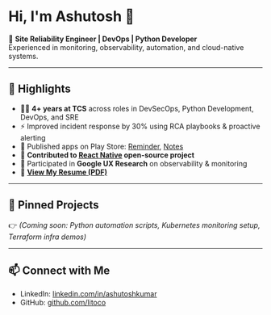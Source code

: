 # Hi, I'm Ashutosh 👋  

🚀 **Site Reliability Engineer | DevOps | Python Developer**  
Experienced in monitoring, observability, automation, and cloud-native systems.  

---

## 🌟 Highlights  
- 👨‍💻 **4+ years at TCS** across roles in DevSecOps, Python Development, DevOps, and SRE  
- ⚡ Improved incident response by 30% using RCA playbooks & proactive alerting  
- 📱 Published apps on Play Store: [Reminder](https://play.google.com/store/apps/details?id=com.litoco.reminderapp), [Notes](https://play.google.com/store/apps/details?id=com.freeapps.notes)  
- 🧩 **Contributed to [React Native](https://github.com/facebook/react-native) open-source project**  
- 🎯 Participated in **Google UX Research** on observability & monitoring  
- 📄 **[View My Resume (PDF)](https://drive.google.com/file/d/1lrYpWYWX8vkDUhPxe6rClQU9K3BW6qhj/view?usp=sharing)**  

---

## 📌 Pinned Projects  
👉 *(Coming soon: Python automation scripts, Kubernetes monitoring setup, Terraform infra demos)*  

---

## 📫 Connect with Me  
- LinkedIn: [linkedin.com/in/ashutoshkumar](https://linkedin.com/in/ashutoshkumar)  
- GitHub: [github.com/litoco](https://github.com/litoco)  
